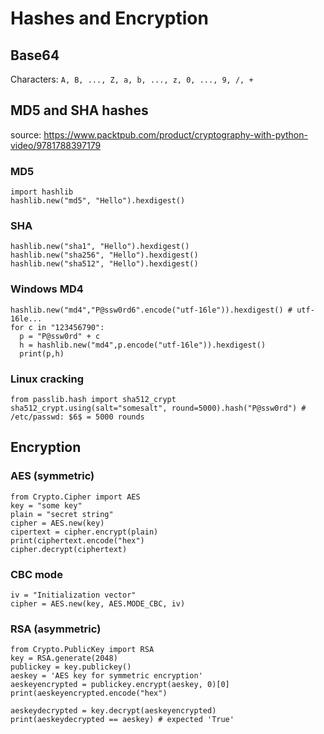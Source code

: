 # Hashes and Encryption

## Base64

Characters: `A, B, ..., Z, a, b, ..., z, 0, ..., 9, /, +`

## MD5 and SHA hashes

source: https://www.packtpub.com/product/cryptography-with-python-video/9781788397179

### MD5

```
import hashlib
hashlib.new("md5", "Hello").hexdigest()
```

### SHA

```
hashlib.new("sha1", "Hello").hexdigest()
hashlib.new("sha256", "Hello").hexdigest()
hashlib.new("sha512", "Hello").hexdigest()
```

### Windows MD4

```
hashlib.new("md4","P@ssw0rd6".encode("utf-16le")).hexdigest() # utf-16le...
for c in "123456790":
  p = "P@ssw0rd" + c
  h = hashlib.new("md4",p.encode("utf-16le")).hexdigest()
  print(p,h)
```

### Linux cracking

```
from passlib.hash import sha512_crypt
sha512_crypt.using(salt="somesalt", round=5000).hash("P@ssw0rd") # /etc/passwd: $6$ = 5000 rounds
```

## Encryption

### AES (symmetric)

```
from Crypto.Cipher import AES
key = "some key"
plain = "secret string"
cipher = AES.new(key)
cipertext = cipher.encrypt(plain)
print(ciphertext.encode("hex")
cipher.decrypt(ciphertext)
```

### CBC mode

```
iv = "Initialization vector"
cipher = AES.new(key, AES.MODE_CBC, iv)
```

### RSA (asymmetric)

```
from Crypto.PublicKey import RSA
key = RSA.generate(2048)
publickey = key.publickey()
aeskey = 'AES key for symmetric encryption'
aeskeyencrypted = publickey.encrypt(aeskey, 0)[0]
print(aeskeyencrypted.encode("hex")

aeskeydecrypted = key.decrypt(aeskeyencrypted)
print(aeskeydecrypted == aeskey) # expected 'True'
```


